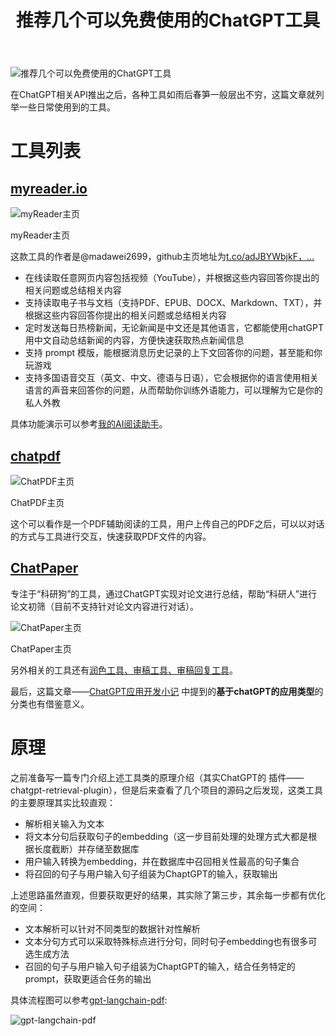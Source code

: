 ﻿---
title: '推荐几个可以免费使用的ChatGPT工具'
excerpt: ""
classes: wide
categories:
  - 其他
tags:
  - AIGC
---

![推荐几个可以免费使用的ChatGPT工具](https://p6-juejin.byteimg.com/tos-cn-i-k3u1fbpfcp/7567016de34e41dda3bdac85522471bf~tplv-k3u1fbpfcp-zoom-crop-mark:1512:1512:1512:851.awebp?)

在ChatGPT相关API推出之后，各种工具如雨后春笋一般层出不穷，这篇文章就列举一些日常使用到的工具。

# 工具列表

## [myreader.io](https://link.juejin.cn?target=https%3A%2F%2Fwww.myreader.io%2F "https://www.myreader.io/")

![myReader主页](https://p3-juejin.byteimg.com/tos-cn-i-k3u1fbpfcp/05c6c8e2f3cd41c799196ca27cbd808b~tplv-k3u1fbpfcp-zoom-in-crop-mark:1512:0:0:0.awebp)

myReader主页

这款工具的作者是@madawei2699，github主页地址为[t.co/adJBYWbjkF，…](https://link.juejin.cn?target=https%3A%2F%2Ft.co%2FadJBYWbjkF%25EF%25BC%258C%25E8%25BF%2599%25E6%25AC%25BE%25E5%25B7%25A5%25E5%2585%25B7%25E6%2598%25AF%25E4%25B8%2580%25E6%25AC%25BE%25E5%259F%25BA%25E4%25BA%258ESlack%25E7%259A%2584%25E6%259C%25BA%25E5%2599%25A8%25E4%25BA%25BA%25EF%25BC%258C%25E6%258F%2590%25E4%25BE%259B%25E4%25BA%2586%25E5%25A6%2582%25E4%25B8%258B%25E5%258A%259F%25E8%2583%25BD%25EF%25BC%259A "https://t.co/adJBYWbjkF%EF%BC%8C%E8%BF%99%E6%AC%BE%E5%B7%A5%E5%85%B7%E6%98%AF%E4%B8%80%E6%AC%BE%E5%9F%BA%E4%BA%8ESlack%E7%9A%84%E6%9C%BA%E5%99%A8%E4%BA%BA%EF%BC%8C%E6%8F%90%E4%BE%9B%E4%BA%86%E5%A6%82%E4%B8%8B%E5%8A%9F%E8%83%BD%EF%BC%9A")

* 在线读取任意网页内容包括视频（YouTube），并根据这些内容回答你提出的相关问题或总结相关内容
* 支持读取电子书与文档（支持PDF、EPUB、DOCX、Markdown、TXT），并根据这些内容回答你提出的相关问题或总结相关内容
* 定时发送每日热榜新闻，无论新闻是中文还是其他语言，它都能使用chatGPT用中文自动总结新闻的内容，方便快速获取热点新闻信息
* 支持 prompt 模版，能根据消息历史记录的上下文回答你的问题，甚至能和你玩游戏
* 支持多国语音交互（英文、中文、德语与日语），它会根据你的语言使用相关语言的声音来回答你的问题，从而帮助你训练外语能力，可以理解为它是你的私人外教

具体功能演示可以参考[我的AI阅读助手](https://link.juejin.cn?target=https%3A%2F%2Fwww.bmpi.dev%2Fself%2Fmy-gpt-reader%2F "https://www.bmpi.dev/self/my-gpt-reader/")。

## [chatpdf](https://link.juejin.cn?target=https%3A%2F%2Fwww.chatpdf.com%2F "https://www.chatpdf.com/")

![ChatPDF主页](https://p3-juejin.byteimg.com/tos-cn-i-k3u1fbpfcp/b2e22ff1d591449f9613e03b212b1048~tplv-k3u1fbpfcp-zoom-in-crop-mark:1512:0:0:0.awebp)

ChatPDF主页

这个可以看作是一个PDF辅助阅读的工具，用户上传自己的PDF之后，可以以对话的方式与工具进行交互，快速获取PDF文件的内容。

## [ChatPaper](https://link.juejin.cn?target=https%3A%2F%2Fchatpaper.org%2F "https://chatpaper.org/")

专注于“科研狗”的工具，通过ChatGPT实现对论文进行总结，帮助“科研人”进行论文初筛（目前不支持针对论文内容进行对话）。

![ChatPaper主页](https://p3-juejin.byteimg.com/tos-cn-i-k3u1fbpfcp/29802672788d41e4bc13f12bf04d7743~tplv-k3u1fbpfcp-zoom-in-crop-mark:1512:0:0:0.awebp)

ChatPaper主页

另外相关的工具还有[润色工具、审稿工具、审稿回复工具](https://link.juejin.cn?target=https%3A%2F%2Fgithub.com%2Fkaixindelele%2FChatPaper "https://github.com/kaixindelele/ChatPaper")。

最后，这篇文章——[ChatGPT应用开发小记](https://link.juejin.cn?target=https%3A%2F%2Fwww.bmpi.dev%2Fdev%2Fchatgpt-development-notes%2Fmy-gpt-reader%2F "https://www.bmpi.dev/dev/chatgpt-development-notes/my-gpt-reader/")
中提到的**基于chatGPT的应用类型**的分类也有借鉴意义。

# 原理

之前准备写一篇专门介绍上述工具类的原理介绍（其实ChatGPT的
插件——chatgpt-retrieval-plugin），但是后来查看了几个项目的源码之后发现，这类工具的主要原理其实比较直观：

* 解析相关输入为文本
* 将文本分句后获取句子的embedding（这一步目前处理的处理方式大都是根据长度截断）并存储至数据库
* 用户输入转换为embedding，并在数据库中召回相关性最高的句子集合
* 将召回的句子与用户输入句子组装为ChaptGPT的输入，获取输出

上述思路虽然直观，但要获取更好的结果，其实除了第三步，其余每一步都有优化的空间：

* 文本解析可以针对不同类型的数据针对性解析
* 文本分句方式可以采取特殊标点进行分句，同时句子embedding也有很多可选生成方法
* 召回的句子与用户输入句子组装为ChaptGPT的输入，结合任务特定的prompt，获取更适合任务的输出

具体流程图可以参考[gpt-langchain-pdf](https://link.juejin.cn?target=https%3A%2F%2Fgithub.com%2Fmayooear%2Fgpt4-pdf-chatbot-langchain%2Fblob%2Fmain%2Fvisual-guide%2Fgpt-langchain-pdf.png "https://github.com/mayooear/gpt4-pdf-chatbot-langchain/blob/main/visual-guide/gpt-langchain-pdf.png"):

![gpt-langchain-pdf](https://p3-juejin.byteimg.com/tos-cn-i-k3u1fbpfcp/a820c47e4fb9498f8c5a38503da97db2~tplv-k3u1fbpfcp-zoom-in-crop-mark:1512:0:0:0.awebp)
